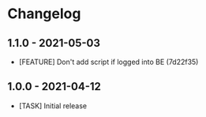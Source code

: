 # Changelog

## 1.1.0 - 2021-05-03

- [FEATURE] Don't add script if logged into BE (7d22f35)

## 1.0.0 - 2021-04-12

- [TASK] Initial release
